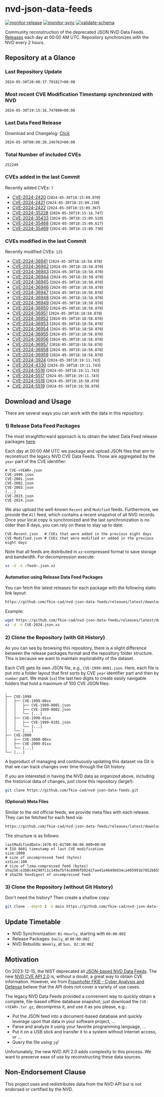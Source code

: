 # nvd-json-data-feeds

[![monitor-release](https://github.com/fkie-cad/nvd-json-data-feeds/actions/workflows/monitor_release.yml/badge.svg)](https://github.com/fkie-cad/nvd-json-data-feeds/actions/workflows/monitor_release.yml)
[![monitor-sync](https://github.com/fkie-cad/nvd-json-data-feeds/actions/workflows/monitor_sync.yml/badge.svg)](https://github.com/fkie-cad/nvd-json-data-feeds/actions/workflows/monitor_sync.yml)
[![validate-schema](https://github.com/fkie-cad/nvd-json-data-feeds/actions/workflows/validate_schema.yml/badge.svg)](https://github.com/fkie-cad/nvd-json-data-feeds/actions/workflows/validate_schema.yml)

Community reconstruction of the deprecated JSON NVD Data Feeds.
[Releases](https://github.com/fkie-cad/nvd-json-data-feeds/releases/latest) each day at 00:00 AM UTC.
Repository synchronizes with the NVD every 2 hours.

## Repository at a Glance

### Last Repository Update

```plain
2024-05-30T20:00:37.791817+00:00
```

### Most recent CVE Modification Timestamp synchronized with NVD

```plain
2024-05-30T19:15:16.747000+00:00
```

### Last Data Feed Release

Download and Changelog: [Click](https://github.com/fkie-cad/nvd-json-data-feeds/releases/latest)

```plain
2024-05-30T00:00:20.246763+00:00
```

### Total Number of included CVEs

```plain
252249
```

### CVEs added in the last Commit

Recently added CVEs: `7`

- [CVE-2024-2420](CVE-2024/CVE-2024-24xx/CVE-2024-2420.json) (`2024-05-30T18:15:09.070`)
- [CVE-2024-2421](CVE-2024/CVE-2024-24xx/CVE-2024-2421.json) (`2024-05-30T18:15:09.230`)
- [CVE-2024-2422](CVE-2024/CVE-2024-24xx/CVE-2024-2422.json) (`2024-05-30T18:15:09.367`)
- [CVE-2024-35228](CVE-2024/CVE-2024-352xx/CVE-2024-35228.json) (`2024-05-30T19:15:16.747`)
- [CVE-2024-35433](CVE-2024/CVE-2024-354xx/CVE-2024-35433.json) (`2024-05-30T18:15:09.520`)
- [CVE-2024-35468](CVE-2024/CVE-2024-354xx/CVE-2024-35468.json) (`2024-05-30T18:15:09.617`)
- [CVE-2024-35469](CVE-2024/CVE-2024-354xx/CVE-2024-35469.json) (`2024-05-30T18:15:09.730`)


### CVEs modified in the last Commit

Recently modified CVEs: `125`

- [CVE-2024-36941](CVE-2024/CVE-2024-369xx/CVE-2024-36941.json) (`2024-05-30T18:18:58.870`)
- [CVE-2024-36942](CVE-2024/CVE-2024-369xx/CVE-2024-36942.json) (`2024-05-30T18:18:58.870`)
- [CVE-2024-36943](CVE-2024/CVE-2024-369xx/CVE-2024-36943.json) (`2024-05-30T18:18:58.870`)
- [CVE-2024-36944](CVE-2024/CVE-2024-369xx/CVE-2024-36944.json) (`2024-05-30T18:18:58.870`)
- [CVE-2024-36945](CVE-2024/CVE-2024-369xx/CVE-2024-36945.json) (`2024-05-30T18:18:58.870`)
- [CVE-2024-36946](CVE-2024/CVE-2024-369xx/CVE-2024-36946.json) (`2024-05-30T18:18:58.870`)
- [CVE-2024-36947](CVE-2024/CVE-2024-369xx/CVE-2024-36947.json) (`2024-05-30T18:18:58.870`)
- [CVE-2024-36948](CVE-2024/CVE-2024-369xx/CVE-2024-36948.json) (`2024-05-30T18:18:58.870`)
- [CVE-2024-36949](CVE-2024/CVE-2024-369xx/CVE-2024-36949.json) (`2024-05-30T18:18:58.870`)
- [CVE-2024-36950](CVE-2024/CVE-2024-369xx/CVE-2024-36950.json) (`2024-05-30T18:18:58.870`)
- [CVE-2024-36951](CVE-2024/CVE-2024-369xx/CVE-2024-36951.json) (`2024-05-30T18:18:58.870`)
- [CVE-2024-36952](CVE-2024/CVE-2024-369xx/CVE-2024-36952.json) (`2024-05-30T18:18:58.870`)
- [CVE-2024-36953](CVE-2024/CVE-2024-369xx/CVE-2024-36953.json) (`2024-05-30T18:18:58.870`)
- [CVE-2024-36954](CVE-2024/CVE-2024-369xx/CVE-2024-36954.json) (`2024-05-30T18:18:58.870`)
- [CVE-2024-36955](CVE-2024/CVE-2024-369xx/CVE-2024-36955.json) (`2024-05-30T18:18:58.870`)
- [CVE-2024-36956](CVE-2024/CVE-2024-369xx/CVE-2024-36956.json) (`2024-05-30T18:18:58.870`)
- [CVE-2024-36957](CVE-2024/CVE-2024-369xx/CVE-2024-36957.json) (`2024-05-30T18:18:58.870`)
- [CVE-2024-36958](CVE-2024/CVE-2024-369xx/CVE-2024-36958.json) (`2024-05-30T18:18:58.870`)
- [CVE-2024-36959](CVE-2024/CVE-2024-369xx/CVE-2024-36959.json) (`2024-05-30T18:18:58.870`)
- [CVE-2024-3924](CVE-2024/CVE-2024-39xx/CVE-2024-3924.json) (`2024-05-30T18:19:11.743`)
- [CVE-2024-4330](CVE-2024/CVE-2024-43xx/CVE-2024-4330.json) (`2024-05-30T18:19:11.743`)
- [CVE-2024-5516](CVE-2024/CVE-2024-55xx/CVE-2024-5516.json) (`2024-05-30T18:19:11.743`)
- [CVE-2024-5517](CVE-2024/CVE-2024-55xx/CVE-2024-5517.json) (`2024-05-30T18:19:11.743`)
- [CVE-2024-5518](CVE-2024/CVE-2024-55xx/CVE-2024-5518.json) (`2024-05-30T18:18:58.870`)
- [CVE-2024-5519](CVE-2024/CVE-2024-55xx/CVE-2024-5519.json) (`2024-05-30T18:18:58.870`)


## Download and Usage

There are several ways you can work with the data in this repository:

### 1) Release Data Feed Packages

The most straightforward approach is to obtain the latest Data Feed release packages [here](https://github.com/fkie-cad/nvd-json-data-feeds/releases/latest).

Each day at 00:00 AM UTC we package and upload JSON files that aim to reconstruct the legacy NVD CVE Data Feeds.
Those are aggregated by the `year` part of the CVE identifier:

```
# CVE-<YEAR>.json
CVE-1999.json
CVE-2001.json
CVE-2002.json
CVE-2003.json
[...]
CVE-2023.json
CVE-2024.json
```

We also upload the well-known `Recent` and `Modified` feeds.
Furthermore, we provide the `All` feed, which contains a recent snapshot of all NVD records.
Once your local copy is synchronized and the last synchronization is no older than 8 days, you can rely on these to stay up to date:

```plain
CVE-Recent.json   # CVEs that were added in the previous eight days
CVE-Modified.json # CVEs that were modified or added in the previous eight days
```

Note that all feeds are distributed in `xz`-compressed format to save storage and bandwidth.
For decompression execute:

```sh
xz -d -k <feed>.json.xz
```

#### Automation using Release Data Feed Packages

You can fetch the latest releases for each package with the following static link layout:

```sh
https://github.com/fkie-cad/nvd-json-data-feeds/releases/latest/download/CVE-<YEAR>.json.xz
```

Example:

```sh
wget https://github.com/fkie-cad/nvd-json-data-feeds/releases/latest/download/CVE-2024.json.xz
xz -d -k CVE-2024.json.xz
```

### 2) Clone the Repository (with Git History)

As you can see by browsing this repository, there is a slight difference between the release packages format and the repository folder structure.
This is because we want to maintain explorability of the dataset.

Each CVE gets its own JSON file, e.g., `CVE-1999-0001.json`.
Here, each file is put into a folder layout that first sorts by CVE `year` identifier part and then by `number` part.
We mask (`xx`) the last two digits to create easily navigable folders that hold a maximum of 100 CVE JSON files:

```plain
.
├── CVE-1999
│   ├── CVE-1999-00xx
│   │   ├── CVE-1999-0001.json
│   │   ├── CVE-1999-0002.json
│   │   └── [...]
│   ├── CVE-1999-01xx
│   │   ├── CVE-1999-0101.json
│   │   └── [...]
│   └── [...]
├── CVE-2000
│   ├── CVE-2000-00xx
│   ├── CVE-2000-01xx
│   └── [...]
└── [...]
```

A byproduct of managing and continuously updating this dataset via Git is that we can track changes over time through the Git history.

If you are interested in having the NVD data as organized above, including the historical data of changes, just clone this repository (large!):

```sh
git clone https://github.com/fkie-cad/nvd-json-data-feeds.git
```

#### (Optional) Meta Files

Similar to the old official feeds, we provide meta files with each release. They can be fetched for each feed via:

```sh
https://github.com/fkie-cad/nvd-json-data-feeds/releases/latest/download/CVE-<YEAR>.meta
```

The structure is as follows:

```plain
lastModifiedDate:1970-01-01T00:00:00.000+00:00                          # ISO 8601 timestamp of last CVE modification
size:1000                                                               # size of uncompressed feed (bytes)
xzSize:100                                                              # size of lzma-compressed feed (bytes)
sha256:e3b0c44298fc1c149afbf4c8996fb92427ae41e4649b934ca495991b7852b855 # sha256 hexdigest of uncompressed feed
```

### 3) Clone the Repository (without Git History)

Don't need the history? Then create a shallow copy:

```sh
git clone --depth 1 -b main https://github.com/fkie-cad/nvd-json-data-feeds.git
```


## Update Timetable

* NVD Synchronization: `Bi-Hourly`, starting with `00:00:00Z`
* Release Packages: `Daily`, at `00:00:00Z`
* NVD Rebuilds: `Weekly`, at `Sun, 02:30:00Z`


## Motivation

On 2023-12-15, the NIST deprecated all [JSON-based NVD Data Feeds](https://nvd.nist.gov/vuln/data-feeds#divRetirementBanner-1).
The new [NVD CVE API 2.0](https://nvd.nist.gov/developers/vulnerabilities) is, without a doubt, a great way to obtain CVE information.
However, we from [Fraunhofer FKIE - Cyber Analysis and Defense](https://www.fkie.fraunhofer.de/en/departments/cad.html) believe that the API does not cover a variety of use cases.

The legacy NVD Data Feeds provided a convenient way to quickly obtain a complete, file-based offline database snapshot; just download the `CVE-<YEAR>.tar.gz`, decompress it, and use it as you please, e.g.:

- Put the JSON feed into a document-based database and quickly leverage upon that data in your software project, ...
- Parse and analyze it using your favorite programming language, ...
- Put it on a USB stick and transfer it to a system without internet access, or ...
- Query the file using `jq`!

Unfortunately, the new NVD API 2.0 adds complexity to this process.
We want to preserve ease of use by reconstructing these data sources.

## Non-Endorsement Clause

This project uses and redistributes data from the NVD API but is not endorsed or certified by the NVD.
